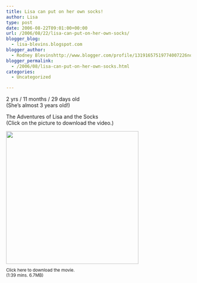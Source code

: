 ```yaml
---
title: Lisa can put on her own socks!
author: Lisa
type: post
date: 2006-08-22T09:01:00+00:00
url: /2006/08/22/lisa-can-put-on-her-own-socks/
blogger_blog:
  - lisa-blevins.blogspot.com
blogger_author:
  - Rodney Blevinshttp://www.blogger.com/profile/13191657519774007226noreply@blogger.com
blogger_permalink:
  - /2006/08/lisa-can-put-on-her-own-socks.html
categories:
  - Uncategorized

---
```

2 yrs / 11 months / 29 days old  
(She&#8217;s almost 3 years old!)

The Adventures of Lisa and the Socks  
(Click on the picture to download the video.)

<a href="http://www.lisablevins.com/media/lisa_vlog_aug_22_2006_socks.mov" style="text-decoration: none;"><img style="margin:0 10px 10px 0;cursor:pointer; cursor:hand;width: 361px; height: 361px;" src="http://www.lisablevins.com/images/lisa_vlog_aug_22_2006.jpg" border="0" alt="" /><br /><small>Click here to download the movie.</small></a>  
<small>(1:39 mins. 6.7MB)</small>